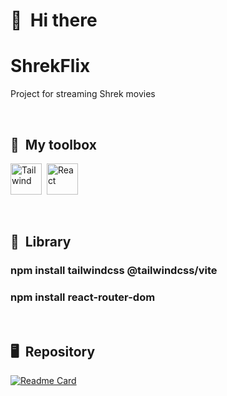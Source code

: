 # 👋 &nbsp;Hi there
# ShrekFlix
Project for streaming Shrek movies

&nbsp;

## 🧰 &nbsp;My toolbox

<img  src="https://cdn.jsdelivr.net/gh/devicons/devicon@latest/icons/tailwindcss/tailwindcss-original.svg" alt="Tailwind" width="50" height="50"/>&nbsp;
<img src="https://cdn.jsdelivr.net/gh/devicons/devicon@latest/icons/react/react-original.svg" alt="React" width="50" height="50"/>

&nbsp;

## 📖 &nbsp;Library
<h3>npm install tailwindcss @tailwindcss/vite</h3>
<h3>npm install react-router-dom</h3>

&nbsp;

## 🖥 &nbsp;Repository
[![Readme Card](https://github-readme-stats.vercel.app/api/pin/?username=LucasSilvaC&repo=ShrekFlixa&bg_color=0d1116&title_color=ce09ec&text_color=a4aacb&icon_color=007ec6)](https://github.com/LucasSilvaC/ShrekFlix) &nbsp;
